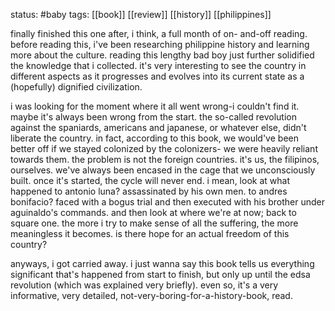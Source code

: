 status: #baby 
tags: [[book]] [[review]] [[history]] [[philippines]] 

finally finished this one after, i think, a full month of on- and-off reading. before reading this, i've been researching philippine history and learning more about the culture. reading this lengthy bad boy just further solidified the knowledge that i collected. it's very interesting to see the country in different aspects as it progresses and evolves into its current state as a (hopefully) dignified civilization.

i was looking for the moment where it all went wrong-i couldn't find it. maybe it's always been wrong from the start. the so-called revolution against the spaniards, americans and japanese, or whatever else, didn't liberate the country. in fact, according to this book, we would've been better off if we stayed colonized by the colonizers- we were heavily reliant towards them. the problem is not the foreign countries. it's us, the filipinos, ourselves. we've always been encased in the cage that we unconsciously built. once it's started, the cycle will never end. i mean, look at what happened to antonio luna? assassinated by his own men. to andres bonifacio? faced with a bogus trial and then executed with his brother under aguinaldo's commands. and then look at where we're at now; back to square one. the more i try to make sense of all the suffering, the more meaningless it becomes. is there hope for an actual freedom of this country?

anyways, i got carried away. i just wanna say this book tells us everything significant that's happened from start to finish, but only up until the edsa revolution (which was explained very briefly). even so, it's a very informative, very detailed, not-very-boring-for-a-history-book, read.